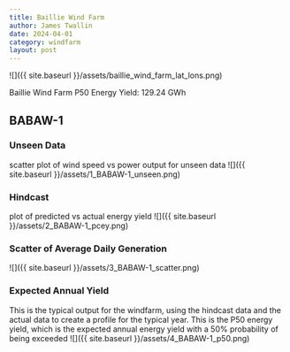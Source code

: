 ```yaml
---
title: Baillie Wind Farm
author: James Twallin
date: 2024-04-01
category: windfarm
layout: post
---
```

![]({{ site.baseurl }}/assets/baillie_wind_farm_lat_lons.png)

Baillie Wind Farm P50 Energy Yield: 129.24 GWh

BABAW-1
-------------
### Unseen Data 
scatter plot of wind speed vs power output for unseen data
![]({{ site.baseurl }}/assets/1_BABAW-1_unseen.png)
### Hindcast 
plot of predicted vs actual energy yield
![]({{ site.baseurl }}/assets/2_BABAW-1_pcey.png)
### Scatter of Average Daily Generation 

![]({{ site.baseurl }}/assets/3_BABAW-1_scatter.png)
### Expected Annual Yield 
This is the typical output for the windfarm, using the hindcast data and the actual data to create a profile for the typical year. This is the P50 energy yield, which is the expected annual energy yield with a 50% probability of being exceeded
![]({{ site.baseurl }}/assets/4_BABAW-1_p50.png)


